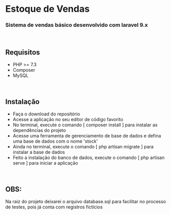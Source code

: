 # Estoque de Vendas

### Sistema de vendas básico desenvolvido com laravel 9.x

<br/>

## Requisitos

- PHP >= 7.3
- Composer
- MySQL

<br/>

## Instalação

- Faça o download do repositório
- Acesse a aplicação no seu editor de código favorito
- No terminal, execute o comando [ composer install ] para instalar as dependências do projeto
- Acesse uma ferramenta de gerenciamento de base de dados e defina uma base de dados com o nome 'stock'
- Ainda no terminal, execute o comando [ php artisan migrate ] para instalar a base de dados
- Feito a instalação do banco de dados, execute o comando [ php artisan serve ] para iniciar a aplicação

<br/>

## OBS:

Na raiz do projeto deixarei o arquivo database.sql para facilitar no processo de testes, pois já conta com registros fictícios
